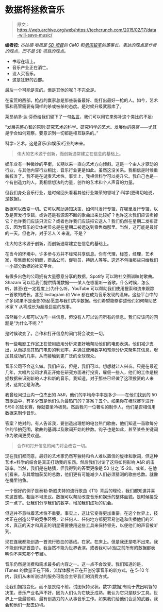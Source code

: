 # 数据将拯救音乐 

> 原文：<https://web.archive.org/web/https://techcrunch.com/2015/02/17/data-will-save-music/>

**编者按:** *布拉德·哈根是 [SB 项目](https://web.archive.org/web/20221209003306/http://scooterbraun.com/)的 CMO 和[承诺铅笔](https://web.archive.org/web/20221209003306/http://pencilsofpromise.org/)的董事长。表达的观点是作者的观点，而不是 SB 项目的观点。*

*   书写在墙上。
*   音乐产业正在消亡。
*   没人买音乐。
*   这是狂野的西部。

最后一个可能是真的。但是其他的呢？不完全是。

在蛮荒的西部，枪战的赢家总是那些装备最好、能打出最好一枪的人。如今，艺术家和高管需要有同样的杀或被杀的态度。是时候升级武器库了。

莱昂纳多·达·芬奇给我们留下了一句[名言](https://web.archive.org/web/20221209003306/http://www.barnesandnoble.com/w/leonardos-notebooks-leonardo-da-vinci/1100489530?ean=9781603763370)，我们可以用它来弥补这个类比的不足:

“发展完整心智的原则:研究艺术的科学。研究科学的艺术。发展你的感官——尤其是学会如何观察。要意识到一切都是相互联系的。”

科学+艺术。这是音乐(和娱乐)行业的未来。

> 伟大的艺术源于创新，而创新通常建立在信息的基础上。

娱乐业有一种微妙的平衡，长期以来一直向艺术方向倾斜。这是一个由人才驱动的行业，与其他内容行业相比，音乐行业更是如此。虽然这没关系。我相信是时候重新校准了。我不是在谴责艺术性。事实上，我相信科学可以提升它。我自己也是一个有创造力的人，我相信想法的力量，创作的艺术和个人声音的力量。

但我们身处音乐行业，是时候回头看看其他行业繁荣的领域了:科学(更确切地说，是数据)。

数据可以改变一切。它可以帮助通知决策，如何时发行专辑，在哪里发行专辑，以及是否发行专辑。或许还是有源源不断的歌曲出来比较好？也许这次我们应该卖掉它？也许我们应该只流它？或者也许我们应该把它送人？我们仍然在星期二发布音乐，因为音乐的实体拷贝总是在星期二被运送到零售商那里。当然，这可能是最好的一天。但也许，对于艺人 X 来说，不是？

伟大的艺术源于创新，而创新通常建立在信息的基础上。

在当今的环境中，许多参与方并不经常共享信息。你有代理，标签，经理，艺术家，零售商和分销商，商品公司，促销员，持牌人等等。这还不包括那些只给我们一小部分数据的社交平台。

有很多出色的公司拥有大量愿意分享的数据。Spotify 可以跨社交图谱映射歌曲。Shazam 可以给我们提供情境数据——某人在哪里听一首歌，什么时候，怎么听，甚至(在一定程度上)为什么听。YouTube 可以帮助我们使用搜索和流来跟踪一首歌的成长。甚至 Instagram 和 Vine 都在成为音乐发现的温床。这些平台中的许多(如果不是全部的话)愿意与我们共享数据。他们希望能够讲述他们如何帮助艺术家 Y 从零成长为超级巨星的故事。

虽然每个人都可以访问一些信息，但没有人可以访问所有的信息。我们应该问的问题是“为什么不呢？”

是时候改变了。合作和打开信息的闸门将会改变一切。

有一些电影工作室正在使用应用分析来更好地帮助他们的电影表演。他们减少支出，从而提高其热门电影的利润率，并通过使用数字和预测分析来聚焦其信息，增加其成功的几率，从而接触到更广泛的全球观众。

音乐公司不会这么做。我们应该，但是，我们可以。想想就让人兴奋。只是在最近几年，大唱片公司才真正开始在研究方面进行投资，雇佣一些人，他们的工作是根据数据来识别新的人才和新的音乐。我知道，对于那些已经做了这项投资的人来说，这肯定是淘洗。

我曾经问过业内一位杰出的 A&R，他们的平均命中率是多少——在他们找到的 50 首歌曲中，有多少首是他们认为最热门的？答案？五个。如果你在棒球赛季进行 5/50 的延长赛，你就要坐冷板凳。然后我问一位著名的制作人，他们是否相信用数据来制作音乐。

答案？绝对的。有人告诉我，要创造出理想的电台热门歌曲，他们知道一首歌每分钟的节拍范围，歌曲的基调以及歌词开始的秒数。钩子也是如此，甚至某些关键词作为歌词更受欢迎。

> 合作和打开信息的闸门将会改变一切。

现在我们都同意，最好的艺术家仍然写独特和令人难以置信的旋律和歌词，但这种艺术+科学的结合是真正打动我的东西。然后我们讨论了这将如何影响 A&R 的击球率。当然，我们是在瞎猜，但我得到的答案更像是 50 分之 15-20。或者，在他们看来，与其增加获奖的总数，他们更有可能减少人们必须猜测的歌曲总数。就像在桶里钓鱼。

一个很好的例子是泰勒·斯威夫特的流行歌曲《T1》背后的理论，我们都知道并喜欢这首歌。相当不可思议。数据可以帮助改变音乐和娱乐的整体面貌。是时候接受这一点了。让我们分享我们的数字，增加我们成功的机会。

但这并不意味着艺术性不重要。事实上，这让它变得更加重要。在这个世界上，技术正在创造公平的竞争环境，让任何人、任何地方都更容易创造和传播他们的艺术，真正的天才和真正的明星需要使用这些工具来保持领先，以便他们的声音被听到。

现在连我都能创造一首流行歌曲的基线。在家。在床上。但是我还是唱不出来。我不能创作那首曲子。我当然不能为世界表演。或者我可以(但之前所有的数据都表明你不喜欢那个节目)。

音乐仍然是消费和需求最多的内容之一。这一点不会改变。我们知道的是，iTunes 的数量正在下降，流媒体服务正在开创分享音乐的新方式，在 5-10 年内，我们从未听说过的服务可能会主导我们的消费方式。

让我们拥抱变化，而不是畏缩不前，试图保持现状。数字(数据)有助于做出明智的决策。音乐产业名声不好，因为人们认为它缺乏成熟。我认为它只是缺少工具。世界上一些最聪明、最有创造力的人从事音乐工作。如果我们给他们合适的武器，我会和他们一起去边境。